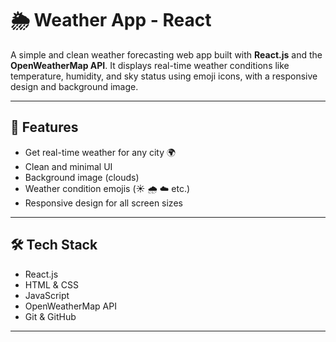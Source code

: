 # 🌦️ Weather App - React

A simple and clean weather forecasting web app built with **React.js** and the **OpenWeatherMap API**. It displays real-time weather conditions like temperature, humidity, and sky status using emoji icons, with a responsive design and background image.

---

## 🚀 Features

- Get real-time weather for any city 🌍
- Clean and minimal UI
- Background image (clouds)
- Weather condition emojis (☀️ 🌧️ ☁️ etc.)
- Responsive design for all screen sizes

---

## 🛠️ Tech Stack

- React.js
- HTML & CSS
- JavaScript
- OpenWeatherMap API
- Git & GitHub

---

